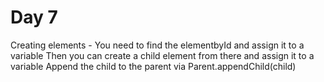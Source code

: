 # Day 7 

Creating elements - 
You need to find the elementbyId and assign it to a variable
Then you can create a child element from there and assign it to a variable
Append the child to the parent via Parent.appendChild(child)
